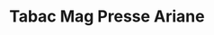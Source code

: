 ---
title: "Tabac Mag Presse Ariane"
url: /lattes/tabac-mag-presse-ariane/
shop: marchand de journaux
---